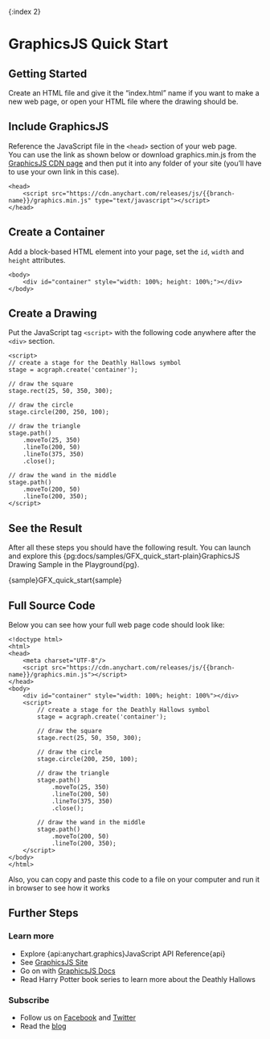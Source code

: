 {:index 2}
# GraphicsJS Quick Start

## Getting Started

Create an HTML file and give it the “index.html” name if you want to make a new web page, or open your HTML file where the drawing should be.

## Include GraphicsJS

Reference the JavaScript file in the `<head>` section of your web page.  
You can use the link as shown below or download graphics.min.js from the [GraphicsJS CDN page](https://cdn.anychart.com/#graphics) and then put it into any folder of your site (you’ll have to use your own link in this case). 

```
<head>
    <script src="https://cdn.anychart.com/releases/js/{{branch-name}}/graphics.min.js" type="text/javascript"></script>
</head>
```

## Create a Container

Add a block-based HTML element into your page, set the `id`, `width` and `height` attributes.

```
<body>
    <div id="container" style="width: 100%; height: 100%;"></div>
</body>
```

## Create a Drawing

Put the JavaScript tag `<script>` with the following code anywhere after the `<div>` section.

```
<script>
// create a stage for the Deathly Hallows symbol
stage = acgraph.create('container');

// draw the square
stage.rect(25, 50, 350, 300);

// draw the circle
stage.circle(200, 250, 100);

// draw the triangle
stage.path()
    .moveTo(25, 350)
    .lineTo(200, 50)
    .lineTo(375, 350)
    .close();

// draw the wand in the middle
stage.path()
    .moveTo(200, 50)
    .lineTo(200, 350);
</script>
```
  
## See the Result

After all these steps you should have the following result. You can launch and explore this {pg:docs/samples/GFX_quick_start-plain}GraphicsJS Drawing Sample in the Playground{pg}.

{sample}GFX\_quick\_start{sample}

## Full Source Code

Below you can see how your full web page code should look like:

```
<!doctype html>
<html>
<head>
    <meta charset="UTF-8"/>
    <script src="https://cdn.anychart.com/releases/js/{{branch-name}}/graphics.min.js"></script>
</head>
<body>
    <div id="container" style="width: 100%; height: 100%"></div>
    <script>
        // create a stage for the Deathly Hallows symbol
        stage = acgraph.create('container');

        // draw the square
        stage.rect(25, 50, 350, 300);

        // draw the circle
        stage.circle(200, 250, 100);

        // draw the triangle
        stage.path()
            .moveTo(25, 350)
            .lineTo(200, 50)
            .lineTo(375, 350)
            .close();

        // draw the wand in the middle
        stage.path()
            .moveTo(200, 50)
            .lineTo(200, 350);
    </script>
</body>
</html>
```

Also, you can copy and paste this code to a file on your computer and run it in browser to see how it works  

## Further Steps

### Learn more

* Explore {api:anychart.graphics}JavaScript API Reference{api}
* See [GraphicsJS Site](http://www.graphicsjs.org/)
* Go on with [GraphicsJS Docs](Overview)
* Read Harry Potter book series to learn more about the Deathly Hallows

### Subscribe

* Follow us on [Facebook](https://www.facebook.com/AnyCharts) and [Twitter](https://twitter.com/intent/follow?&screen_name=anychart&original_referer=http%3A%2F%2Fdocs.anychart.com)
* Read the [blog](https://www.anychart.com/blog/)



